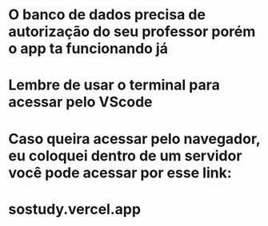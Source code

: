# O banco de dados precisa de autorização do seu professor porém o app ta funcionando já
# Lembre de usar o terminal para acessar pelo VScode
# Caso queira acessar pelo navegador, eu coloquei dentro de um servidor você pode acessar por esse link:
# sostudy.vercel.app
